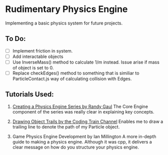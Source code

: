 # Rudimentary Physics Engine

Implementing a basic physics system for future projects.

## To Do:
- [ ] Implement friction in system.
- [ ] Add interactable objects
- [ ] Use InverseMass() method to calculate 1/m instead. Issue arise if mass of object is set to 0.
- [ ] Replace checkEdges() method to something that is similiar to ParticleContact.js way of calculating collision with Edges. 
## Tutorials Used:
1. [Creating a Physics Engine Series by Randy Gaul](https://gamedevelopment.tutsplus.com/series/how-to-create-a-custom-physics-engine--gamedev-12715)
    The Core Engine component of the series was really clear in explaining key concepts. 
    
2. [Drawing Object Trails by the Coding Train Channel](https://www.youtube.com/watch?v=vqE8DMfOajk)
    Enables me to draw a trailing line to denote the path of my Particle object.

3. Game Physics Engine Development by Ian Millington
    A more in-depth guide to making a physics engine. Although it was cpp, it delivers a clear message on how do you structure your physics engine.